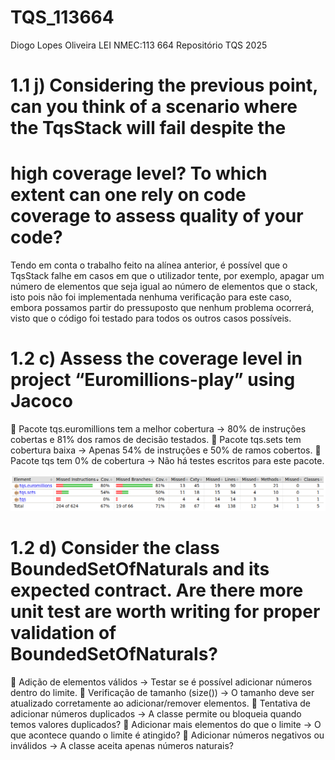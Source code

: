 # TQS_113664

Diogo Lopes Oliveira
LEI
NMEC:113 664
Repositório TQS 2025



# 1.1 j) Considering the previous point, can you think of a scenario where the TqsStack will fail despite the 
#        high coverage level? To which extent can one rely on code coverage to assess quality of your code?

Tendo em conta o trabalho feito na alínea anterior, é possível que o TqsStack falhe em casos em que o utilizador tente, por exemplo, apagar um número de elementos
que seja igual ao número de elementos que o stack, isto pois não foi implementada nenhuma verificação para este caso, embora possamos partir do pressuposto
que nenhum problema ocorrerá, visto que o código foi testado para todos os outros casos possíveis.




# 1.2 c) Assess the coverage level in project “Euromillions-play” using Jacoco

🔹 Pacote tqs.euromillions tem a melhor cobertura → 80% de instruções cobertas e 81% dos ramos de decisão testados.
🔹 Pacote tqs.sets tem cobertura baixa → Apenas 54% de instruções e 50% de ramos cobertos.
🔹 Pacote tqs tem 0% de cobertura → Não há testes escritos para este pacote.

![alt text](image.png)


# 1.2 d) Consider the class BoundedSetOfNaturals and its expected contract. Are there more unit test are worth writing for proper validation of BoundedSetOfNaturals?


🔹 Adição de elementos válidos → Testar se é possível adicionar números dentro do limite.
🔹 Verificação de tamanho (size()) → O tamanho deve ser atualizado corretamente ao adicionar/remover elementos.
🔹 Tentativa de adicionar números duplicados → A classe permite ou bloqueia quando temos valores duplicados?
🔹 Adicionar mais elementos do que o limite → O que acontece quando o limite é atingido?
🔹 Adicionar números negativos ou inválidos → A classe aceita apenas números naturais?
